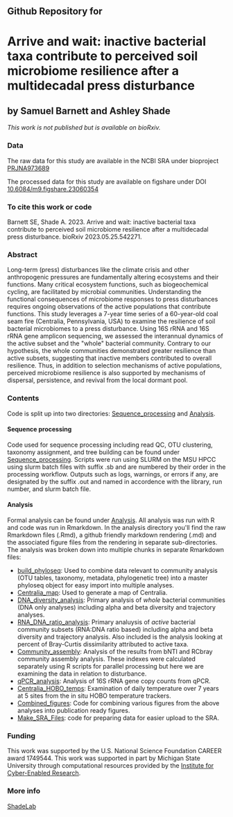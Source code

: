 ## Github Repository for
# Arrive and wait: inactive bacterial taxa contribute to perceived soil microbiome resilience after a multidecadal press disturbance
## by Samuel Barnett and Ashley Shade
<i>This work is not published but is available on bioRxiv.</i>


### Data
The raw data for this study are available in the NCBI SRA under bioproject [PRJNA973689](https://www.ncbi.nlm.nih.gov/bioproject/PRJNA973689/)

The processed data for this study are available on figshare under DOI [10.6084/m9.figshare.23060354](https://figshare.com/articles/dataset/Centralia_multiyear_DNA_RNA/23060354)

### To cite this work or code

Barnett SE, Shade A. 2023. Arrive and wait: inactive bacterial taxa contribute to perceived soil microbiome resilience after a multidecadal press disturbance. bioRxiv 2023.05.25.542271.

### Abstract

Long-term (press) disturbances like the climate crisis and other anthropogenic pressures are fundamentally altering ecosystems and their functions. Many critical ecosystem functions, such as biogeochemical cycling, are facilitated by microbial communities. Understanding the functional consequences of microbiome responses to press disturbances requires ongoing observations of the active populations that contribute functions. This study leverages a 7-year time series of a 60-year-old coal seam fire (Centralia, Pennsylvania, USA) to examine the resilience of soil bacterial microbiomes to a press disturbance. Using 16S rRNA and 16S rRNA gene amplicon sequencing, we assessed the interannual dynamics of the active subset and the "whole" bacterial community. Contrary to our hypothesis, the whole communities demonstrated greater resilience than active subsets, suggesting that inactive members contributed to overall resilience. Thus, in addition to selection mechanisms of active populations, perceived microbiome resilience is also supported by mechanisms of dispersal, persistence, and revival from the local dormant pool.

### Contents

Code is split up into two directories: [Sequence_processing](https://github.com/ShadeLab/Centralia_RNA_DNA_multiyear/tree/main/Sequence_processing) and [Analysis](https://github.com/ShadeLab/Centralia_RNA_DNA_multiyear/tree/main/Analysis).

#### Sequence processing
Code used for sequence processing including read QC, OTU clustering, taxonomy assignment, and tree building can be found under [Sequence_processing](https://github.com/ShadeLab/Centralia_RNA_DNA_multiyear/tree/main/Sequence_processing). Scripts were run using SLURM on the MSU HPCC using slurm batch files with suffix .sb and are numbered by their order in the processing workflow. Outputs such as logs, warnings, or errors if any, are designated by the suffix .out and named in accordence with the library, run number, and slurm batch file. 

#### Analysis
Formal analysis can be found under [Analysis](https://github.com/ShadeLab/Centralia_RNA_DNA_multiyear/tree/main/Analysis). All analysis was run with R and code was run in Rmarkdown. In the analysis directory you'll find the raw Rmarkdown files (.Rmd), a github friendly markdown rendering (.md) and the associated figure files from the rendering in separate sub-directories. The analysis was broken down into multiple chunks in separate Rmarkdown files:

  *  [build_phyloseq](https://github.com/ShadeLab/Centralia_RNA_DNA_multiyear/blob/main/Analysis/build_phyloseq.Rmd): Used to combine data relevant to community analysis (OTU tables, taxonomy, metadata, phylogenetic tree) into a master phyloseq object for easy import into multiple analyses.
  *  [Centralia_map](https://github.com/ShadeLab/Centralia_RNA_DNA_multiyear/blob/main/Analysis/Centralia_map.md): Used to generate a map of Centralia.
  *  [DNA_diversity_analysis](https://github.com/ShadeLab/Centralia_RNA_DNA_multiyear/blob/main/Analysis/DNA_diversity_analysis.md): Primary analysis of *whole* bacterial communities (DNA only analyses) including alpha and beta diversity and trajectory analyses.
  *  [RNA_DNA_ratio_analysis](https://github.com/ShadeLab/Centralia_RNA_DNA_multiyear/blob/main/Analysis/RNA_DNA_ratio_analysis.md): Primary analuysis of *active* bacterial community subsets (RNA:DNA ratio based) including alpha and beta diversity and trajectory analysis. Also included is the analysis looking at percent of Bray-Curtis dissimilarity attributed to active taxa.
  *  [Community_assembly](https://github.com/ShadeLab/Centralia_RNA_DNA_multiyear/blob/main/Analysis/Community_assembly.md): Analysis of the results from bNTI and RCbray community assembly analysis. These indexes were calculated separately using R scripts for parallel processing but here we are examining the data in relation to disturbance.
  *  [qPCR_analysis](https://github.com/ShadeLab/Centralia_RNA_DNA_multiyear/blob/main/Analysis/qPCR_analysis.md): Analysis of 16S rRNA gene copy counts from qPCR.
  *  [Centralia_HOBO_temps](https://github.com/ShadeLab/Centralia_RNA_DNA_multiyear/blob/main/Analysis/Centralia_HOBO_temps.md): Examination of daily temperature over 7 years at 5 sites from the in situ HOBO temperature trackers.
  *  [Combined_figures](https://github.com/ShadeLab/Centralia_RNA_DNA_multiyear/blob/main/Analysis/Combined_figures.md): Code for combining various figures from the above analyses into publication ready figures.
  *  [Make_SRA_Files](https://github.com/ShadeLab/Centralia_RNA_DNA_multiyear/blob/main/Analysis/Make_SRA_Files.Rmd): code for preparing data for easier upload to the SRA.

### Funding
This work was supported by the U.S. National Science Foundation CAREER award 1749544. This work was supported in part by Michigan State University through computational resources provided by the [Institute for Cyber-Enabled Research](https://icer.msu.edu/).

### More info
[ShadeLab](http://ashley17061.wixsite.com/shadelab/home)
